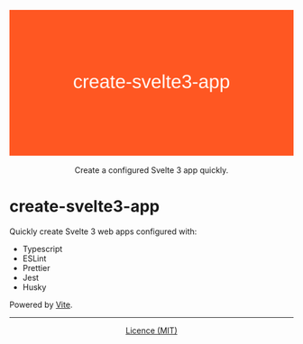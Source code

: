 ![banner](banner.png)

<p align="center">Create a configured Svelte 3 app quickly.</p>

# create-svelte3-app

Quickly create Svelte 3 web apps configured with:

-   Typescript
-   ESLint
-   Prettier
-   Jest
-   Husky

Powered by [Vite](https://vitejs.dev).

---

<div align="center">

[Licence (MIT)](https://github.com/IogaMaster/create-svelte3-app/blob/main/LICENCE)

</div>
